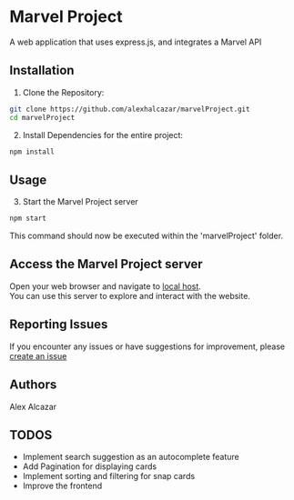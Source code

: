 # Marvel Project

A web application that uses express.js, and integrates a Marvel API

## Installation

1. Clone the Repository:

```bash
git clone https://github.com/alexhalcazar/marvelProject.git
cd marvelProject
```

2. Install Dependencies for the entire project:

```bash
npm install
```

## Usage

3. Start the Marvel Project server

```bash
npm start
```

This command should now be executed within the 'marvelProject' folder.

## Access the Marvel Project server

Open your web browser and navigate to [local host](http://localhost:3000). <br>
You can use this server to explore and interact with the website.

## Reporting Issues

If you encounter any issues or have suggestions for improvement, please [create an issue](https://github.com/alexhalcazar/marvelProject/issues)

## Authors

Alex Alcazar

## TODOS

<ul>
    <li>Implement search suggestion as an autocomplete feature</li>
    <li>Add Pagination for displaying cards</li>
    <li>Implement sorting and filtering for snap cards</li>
    <li>Improve the frontend</li>
</ul>
